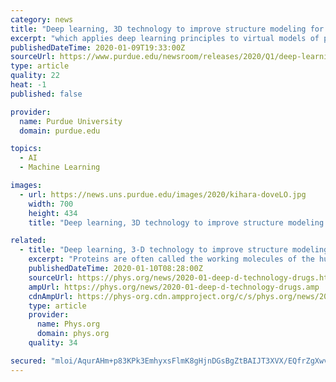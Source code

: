 ```yaml
---
category: news
title: "Deep learning, 3D technology to improve structure modeling for protein interactions, create better drugs"
excerpt: "which applies deep learning principles to virtual models of protein interactions. DOVE scans the protein-protein interface of a model and then uses deep learning model principles to distinguish and capture structural features of correct and incorrect models."
publishedDateTime: 2020-01-09T19:33:00Z
sourceUrl: https://www.purdue.edu/newsroom/releases/2020/Q1/deep-learning,-3d-technology-to-improve-structure-modeling-for-protein-interactions,-create-better-drugs.html
type: article
quality: 22
heat: -1
published: false

provider:
  name: Purdue University
  domain: purdue.edu

topics:
  - AI
  - Machine Learning

images:
  - url: https://news.uns.purdue.edu/images/2020/kihara-doveLO.jpg
    width: 700
    height: 434
    title: "Deep learning, 3D technology to improve structure modeling for protein interactions, create better drugs"

related:
  - title: "Deep learning, 3-D technology to improve structure modeling, create better drugs"
    excerpt: "Proteins are often called the working molecules of the human body. A typical body has more than 20,000 different types of proteins, each of which are involved in many functions essential to human ..."
    publishedDateTime: 2020-01-10T08:28:00Z
    sourceUrl: https://phys.org/news/2020-01-deep-d-technology-drugs.html
    ampUrl: https://phys.org/news/2020-01-deep-d-technology-drugs.amp
    cdnAmpUrl: https://phys-org.cdn.ampproject.org/c/s/phys.org/news/2020-01-deep-d-technology-drugs.amp
    type: article
    provider:
      name: Phys.org
      domain: phys.org
    quality: 34

secured: "mloi/AqurAHm+p83KPk3EmhyxsFlmK8gHjnDGsBgZtBAIJT3XVX/EQfrZgXwvHmctCGyTAZaO2xSEw03SzaOtdJYAV5ST+OJFqu7nGtpRgt8Cd0nhr/YNSCLR4ImAmdxk4p6nYXN4rUZ8iI0mxWcfgrVwafsb0T+/2nbwzVf8mRkEVQhPGmXGc5ZR1/nZHt/qqlnPqo7XlyaoUqoarxs++XXp+6HCCwnIG6LHrssm/xQoxG799rT8gq9L9VHyPdJCmQl8/qqfgVm0WB1n5uLnO0nK8FLgLDzpQasS13rwRcoxsZFv1urb4bcf3m9VWod6TRl1RsxTARAut4dAY/IrAj3Vu6XRygj3GFGbZYCGlXCGpufY7HUSZT0TLtZ1R3q4nfcQp/KK5piSoCGFCwnbCHmW0FKqt8gMhoqeSurr04rYdfEeypPi36+yg84TZSB96F/IOjk2utkX/RIaObeSw==;6OfiEbMANGwmZJpunOdPUw=="
---
```


